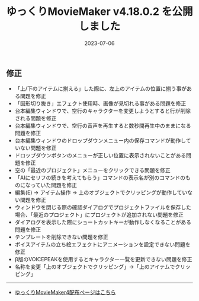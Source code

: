 ﻿---
title: ゆっくりMovieMaker v4.18.0.2 を公開しました
date: 2023-07-06
tags: [YMM4,お知らせ]
---
## 修正
- 「上/下のアイテムに揃える」した際に、左上のアイテムの位置に揃う事がある問題を修正
- 「図形切り抜き」エフェクト使用時、画像が見切れる事がある問題を修正
- 台本編集ウィンドウで、空行のキャラクターを変更しようとすると行が削除される問題を修正
- 台本編集ウィンドウで、空行の音声を再生すると数秒間再生中のままになる問題を修正
- 台本編集ウィンドウのドロップダウンメニュー内の保存コマンドが動作していない問題を修正
- ドロップダウンボタンのメニューが正しい位置に表示されないことがある問題を修正
- 空の「最近のプロジェクト」メニューをクリックできる問題を修正
- 「AIにセリフの続きを考えてもらう」コマンドの表示名が別のコマンドのものになっていた問題を修正
- 編集(E) → アイテム操作 → 上のオブジェクトでクリッピングが動作していない問題を修正
- ウィンドウを閉じる際の確認ダイアログでプロジェクトファイルを保存した場合、「最近のプロジェクト」にプロジェクトが追加されない問題を修正
- ダイアログを表示した際にショートカットキーが動作しなくなることがある問題を修正
- テンプレートを削除できない問題を修正
- ボイスアイテムの立ち絵エフェクトにアニメーションを設定できない問題を修正
- β版のVOICEPEAKを使用するとキャラクター一覧を更新できない問題を修正
- 名称を変更「上のオブジェクトでクリッピング」→「上のアイテムでクリッピング」

---

- [ゆっくりMovieMaker4配布ページはこちら](../index.md)